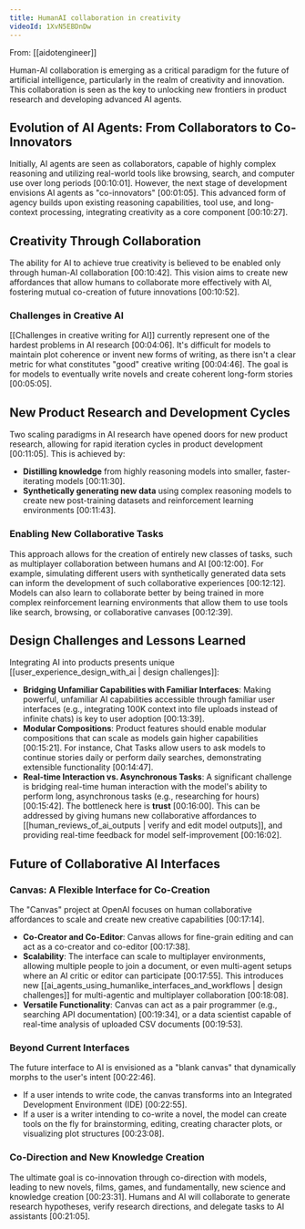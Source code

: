 ```yaml
---
title: HumanAI collaboration in creativity
videoId: 1XvN5EBDnDw
---
```


From: [[aidotengineer]] <br/> 

Human-AI collaboration is emerging as a critical paradigm for the future of artificial intelligence, particularly in the realm of creativity and innovation. This collaboration is seen as the key to unlocking new frontiers in product research and developing advanced AI agents.

## Evolution of AI Agents: From Collaborators to Co-Innovators
Initially, AI agents are seen as collaborators, capable of highly complex reasoning and utilizing real-world tools like browsing, search, and computer use over long periods <a class="yt-timestamp" data-t="00:10:01">[00:10:01]</a>. However, the next stage of development envisions AI agents as "co-innovators" <a class="yt-timestamp" data-t="00:01:05">[00:01:05]</a>. This advanced form of agency builds upon existing reasoning capabilities, tool use, and long-context processing, integrating creativity as a core component <a class="yt-timestamp" data-t="00:10:27">[00:10:27]</a>.

## Creativity Through Collaboration
The ability for AI to achieve true creativity is believed to be enabled only through human-AI collaboration <a class="yt-timestamp" data-t="00:10:42">[00:10:42]</a>. This vision aims to create new affordances that allow humans to collaborate more effectively with AI, fostering mutual co-creation of future innovations <a class="yt-timestamp" data-t="00:10:52">[00:10:52]</a>.

### Challenges in Creative AI
[[Challenges in creative writing for AI]] currently represent one of the hardest problems in AI research <a class="yt-timestamp" data-t="00:04:06">[00:04:06]</a>. It's difficult for models to maintain plot coherence or invent new forms of writing, as there isn't a clear metric for what constitutes "good" creative writing <a class="yt-timestamp" data-t="00:04:46">[00:04:46]</a>. The goal is for models to eventually write novels and create coherent long-form stories <a class="yt-timestamp" data-t="00:05:05">[00:05:05]</a>.

## New Product Research and Development Cycles
Two scaling paradigms in AI research have opened doors for new product research, allowing for rapid iteration cycles in product development <a class="yt-timestamp" data-t="00:11:05">[00:11:05]</a>.
This is achieved by:
*   **Distilling knowledge** from highly reasoning models into smaller, faster-iterating models <a class="yt-timestamp" data-t="00:11:30">[00:11:30]</a>.
*   **Synthetically generating new data** using complex reasoning models to create new post-training datasets and reinforcement learning environments <a class="yt-timestamp" data-t="00:11:43">[00:11:43]</a>.

### Enabling New Collaborative Tasks
This approach allows for the creation of entirely new classes of tasks, such as multiplayer collaboration between humans and AI <a class="yt-timestamp" data-t="00:12:00">[00:12:00]</a>. For example, simulating different users with synthetically generated data sets can inform the development of such collaborative experiences <a class="yt-timestamp" data-t="00:12:12">[00:12:12]</a>. Models can also learn to collaborate better by being trained in more complex reinforcement learning environments that allow them to use tools like search, browsing, or collaborative canvases <a class="yt-timestamp" data-t="00:12:39">[00:12:39]</a>.

## Design Challenges and Lessons Learned
Integrating AI into products presents unique [[user_experience_design_with_ai | design challenges]]:

*   **Bridging Unfamiliar Capabilities with Familiar Interfaces**: Making powerful, unfamiliar AI capabilities accessible through familiar user interfaces (e.g., integrating 100K context into file uploads instead of infinite chats) is key to user adoption <a class="yt-timestamp" data-t="00:13:39">[00:13:39]</a>.
*   **Modular Compositions**: Product features should enable modular compositions that can scale as models gain higher capabilities <a class="yt-timestamp" data-t="00:15:21">[00:15:21]</a>. For instance, Chat Tasks allow users to ask models to continue stories daily or perform daily searches, demonstrating extensible functionality <a class="yt-timestamp" data-t="00:14:47">[00:14:47]</a>.
*   **Real-time Interaction vs. Asynchronous Tasks**: A significant challenge is bridging real-time human interaction with the model's ability to perform long, asynchronous tasks (e.g., researching for hours) <a class="yt-timestamp" data-t="00:15:42">[00:15:42]</a>. The bottleneck here is **trust** <a class="yt-timestamp" data-t="00:16:00">[00:16:00]</a>. This can be addressed by giving humans new collaborative affordances to [[human_reviews_of_ai_outputs | verify and edit model outputs]], and providing real-time feedback for model self-improvement <a class="yt-timestamp" data-t="00:16:02">[00:16:02]</a>.

## Future of Collaborative AI Interfaces

### Canvas: A Flexible Interface for Co-Creation
The "Canvas" project at OpenAI focuses on human collaborative affordances to scale and create new creative capabilities <a class="yt-timestamp" data-t="00:17:14">[00:17:14]</a>.
*   **Co-Creator and Co-Editor**: Canvas allows for fine-grain editing and can act as a co-creator and co-editor <a class="yt-timestamp" data-t="00:17:38">[00:17:38]</a>.
*   **Scalability**: The interface can scale to multiplayer environments, allowing multiple people to join a document, or even multi-agent setups where an AI critic or editor can participate <a class="yt-timestamp" data-t="00:17:55">[00:17:55]</a>. This introduces new [[ai_agents_using_humanlike_interfaces_and_workflows | design challenges]] for multi-agentic and multiplayer collaboration <a class="yt-timestamp" data-t="00:18:08">[00:18:08]</a>.
*   **Versatile Functionality**: Canvas can act as a pair programmer (e.g., searching API documentation) <a class="yt-timestamp" data-t="00:19:34">[00:19:34]</a>, or a data scientist capable of real-time analysis of uploaded CSV documents <a class="yt-timestamp" data-t="00:19:53">[00:19:53]</a>.

### Beyond Current Interfaces
The future interface to AI is envisioned as a "blank canvas" that dynamically morphs to the user's intent <a class="yt-timestamp" data-t="00:22:46">[00:22:46]</a>.
*   If a user intends to write code, the canvas transforms into an Integrated Development Environment (IDE) <a class="yt-timestamp" data-t="00:22:55">[00:22:55]</a>.
*   If a user is a writer intending to co-write a novel, the model can create tools on the fly for brainstorming, editing, creating character plots, or visualizing plot structures <a class="yt-timestamp" data-t="00:23:08">[00:23:08]</a>.

### Co-Direction and New Knowledge Creation
The ultimate goal is co-innovation through co-direction with models, leading to new novels, films, games, and fundamentally, new science and knowledge creation <a class="yt-timestamp" data-t="00:23:31">[00:23:31]</a>. Humans and AI will collaborate to generate research hypotheses, verify research directions, and delegate tasks to AI assistants <a class="yt-timestamp" data-t="00:21:05">[00:21:05]</a>.